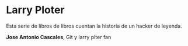 # Larry Ploter


Esta serie de libros de libros cuentan la historia de un hacker de leyenda.


**Jose Antonio Cascales**, Git y larry plter fan




